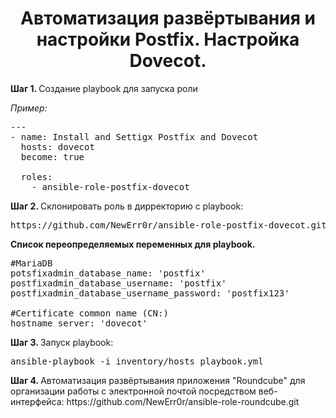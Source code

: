 <h1 align='center'>Автоматизация развёртывания и настройки Postfix. Настройка Dovecot.</h1>

<p>
    <strong>Шаг 1. </strong> Создание playbook для запуска роли
</p>
<p><i>Пример:</i></p>

<pre>
---
- name: Install and Settigx Postfix and Dovecot
  hosts: dovecot 
  become: true 

  roles: 
    - ansible-role-postfix-dovecot
</pre>

<p>
    <strong>Шаг 2. </strong> Склонировать роль в дирректорию с playbook:
</p>

  <pre>https://github.com/NewErr0r/ansible-role-postfix-dovecot.git</pre>

<p>

<p>
    <strong>Список переопределяемых переменных для playbook. </strong>
</p>
<pre>
#MariaDB
potsfixadmin_database_name: 'postfix'
postfixadmin_database_username: 'postfix'
postfixadmin_database_username_password: 'postfix123'<br>
#Certificate common name (CN:)
hostname_server: 'dovecot'
</pre>

<p>
    <strong>Шаг 3. </strong> Запуск playbook:
</p>
<pre>
ansible-playbook -i inventory/hosts playbook.yml
</pre>

<p>
    <strong>Шаг 4. </strong> Автоматизация развёртывания приложения "Roundcube" для организации работы с электронной почтой посредством веб-интерфейса: https://github.com/NewErr0r/ansible-role-roundcube.git
</p>


